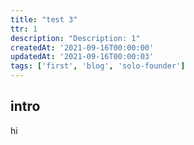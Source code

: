 ```yaml
---
title: "test 3"
ttr: 1
description: "Description: 1"
createdAt: '2021-09-16T00:00:00'
updatedAt: '2021-09-16T00:00:03'
tags: ['first', 'blog', 'solo-founder']
---
```


## intro

hi
